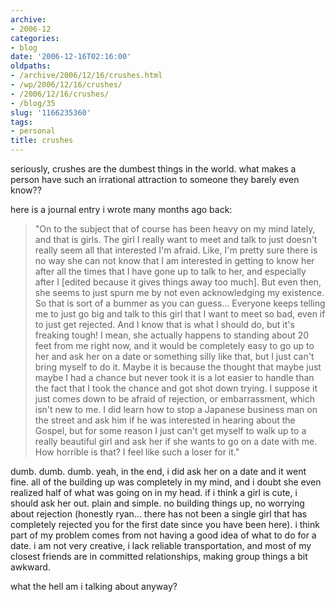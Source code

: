 ```yaml
---
archive:
- 2006-12
categories:
- blog
date: '2006-12-16T02:16:00'
oldpaths:
- /archive/2006/12/16/crushes.html
- /wp/2006/12/16/crushes/
- /2006/12/16/crushes/
- /blog/35
slug: '1166235360'
tags:
- personal
title: crushes
---
```


seriously, crushes are the dumbest things in the world. what makes
a person have such an irrational attraction to someone they barely even
know??

here is a journal entry i wrote many months ago back:

> "On to the subject that of course has been heavy on my mind lately, and
> that is girls. The girl I really want to meet and talk to just doesn't
> really seem all that interested I'm afraid. Like, I'm pretty sure there
> is no way she can not know that I am interested in getting to know her
> after all the times that I have gone up to talk to her, and especially
> after I [edited because it gives things away too much]. But even then,
> she seems to just spurn me by not even acknowledging my existence. So
> that is sort of a bummer as you can guess... Everyone keeps telling me
> to just go big and talk to this girl that I want to meet so bad, even if
> to just get rejected. And I know that is what I should do, but it's
> freaking tough! I mean, she actually happens to standing about 20 feet
> from me right now, and it would be completely easy to go up to her and
> ask her on a date or something silly like that, but I just can't bring
> myself to do it. Maybe it is because the thought that maybe just maybe
> I had a chance but never took it is a lot easier to handle than the fact
> that I took the chance and got shot down trying. I suppose it just comes
> down to be afraid of rejection, or embarrassment, which isn't new to me.
> I did learn how to stop a Japanese business man on the street and ask
> him if he was interested in hearing about the Gospel, but for some
> reason I just can't get myself to walk up to a really beautiful girl and
> ask her if she wants to go on a date with me. How horrible is that?
> I feel like such a loser for it."

dumb. dumb. dumb. yeah, in the end, i did ask her on a date and it went
fine. all of the building up was completely in my mind, and i doubt she
even realized half of what was going on in my head. if i think a girl is
cute, i should ask her out. plain and simple. no building things up, no
worrying about rejection (honestly ryan... there has not been a single
girl that has completely rejected you for the first date since you have
been here). i think part of my problem comes from not having a good idea
of what to do for a date. i am not very creative, i lack reliable
transportation, and most of my closest friends are in committed
relationships, making group things a bit awkward.

what the hell am i talking about anyway?

